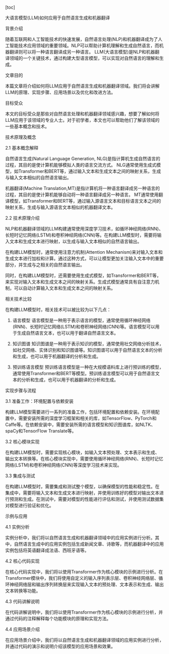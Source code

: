 
[toc]                    
                
                
大语言模型(LLM)如何应用于自然语言生成和机器翻译

背景介绍

随着互联网和人工智能技术的快速发展，自然语言处理(NLP)和机器翻译成为了人工智能技术应用领域的重要领域。NLP可以帮助计算机理解和生成自然语言，而机器翻译则可以将一种语言翻译成另一种语言。 LLM(大语言模型)是NLP和机器翻译领域的一个关键技术，通过构建大型语言模型，可以实现对自然语言的理解和生成。

文章目的

本篇文章将介绍如何将LLM应用于自然语言生成和机器翻译领域。我们将会讲解LLM的原理、实现步骤、应用场景以及优化和改进方法。

目标受众

本文的目标受众是那些对自然语言处理和机器翻译领域感兴趣，想要了解如何将LLM应用于该领域的专业人士。对于初学者，本文也可以帮助他们了解该领域的一些基本概念和技术。

技术原理及概念

2.1 基本概念解释

自然语言生成(Natural Language Generation, NLG)是指计算机生成自然语言的过程，其目的是使计算机能够模拟人类的语言交流方式。 NLG通常使用生成式模型，如Transformer和BERT等，通过输入文本和生成文本之间的映射关系，生成与输入文本相似的自然语言输出。

机器翻译(Machine Translation,MT)是指计算机将一种语言翻译成另一种语言的过程，其目的是使计算机能够自动将一种语言翻译成另一种语言。 MT通常使用翻译模型，如Transformer和BERT等，通过输入源语言文本和目标语言文本之间的映射关系，生成与输入源语言文本相似的机器翻译文本。

2.2 技术原理介绍

NLP和机器翻译领域的LLM构建通常使用深度学习技术，如循环神经网络(RNN)、长短时记忆网络(LSTM)和卷积神经网络(CNN)等。在构建LLM模型时，需要将输入文本和生成文本进行映射，以生成与输入文本相似的自然语言输出。

在构建LLM模型时，通常使用注意力机制(Attention Mechanism)来对输入文本和生成文本进行加权和计算。通过这种方式，可以让模型更加关注输入文本中的重要部分，并生成与之相关的自然语言输出。

同时，在构建LLM模型时，还需要使用生成式模型，如Transformer和BERT等，来实现对输入文本和生成文本之间的映射关系。生成式模型通常具有自注意力机制，可以自动计算输入文本和生成文本之间的映射关系。

相关技术比较

在构建LLM模型时，相关技术可以被比较为以下几点：

1. 语言模型
语言模型是一种用于表示语言的模型，通常使用循环神经网络(RNN)、长短时记忆网络(LSTM)和卷积神经网络(CNN)等。语言模型可以用于生成自然语言文本，也可以用于翻译自然语言文本。

2. 知识图谱
知识图谱是一种用于表示知识的模型，通常使用社交网络分析技术，如社交网络、实体识别和知识图谱等。知识图谱可以用于自然语言文本的分析和生成，也可以用于机器翻译的分析和生成。

3. 预训练语言模型
预训练语言模型是一种在大规模语料库上进行预训练的模型，通常使用Transformer和BERT等模型。预训练语言模型可以用于自然语言文本的分析和生成，也可以用于机器翻译的分析和生成。

实现步骤与流程

3.1 准备工作：环境配置与依赖安装

构建LLM模型需要进行一系列的准备工作，包括环境配置和依赖安装。在环境配置中，需要安装所需的深度学习框架和相关的库，如TensorFlow、PyTorch和Caffe等。在依赖安装中，需要安装所需的语言模型和知识图谱库，如NLTK、spaCy和TensorFlow Translate等。

3.2 核心模块实现

在构建LLM模型时，需要实现核心模块，如输入文本预处理、文本表示和生成、输出文本转换等。在核心模块实现中，需要使用循环神经网络(RNN)、长短时记忆网络(LSTM)和卷积神经网络(CNN)等深度学习技术来实现。

3.3 集成与测试

在构建LLM模型时，需要集成和测试整个模型，以确保模型的性能和稳定性。在集成中，需要将输入文本和生成文本进行映射，并使用训练好的模型对输出文本进行预测和生成。在测试中，需要对模型的性能进行评估和测试，并使用测试数据集对模型进行验证和优化。

示例与应用

4.1 实例分析

实例分析中，我们将以自然语言生成和机器翻译领域中的应用实例进行分析。其中，自然语言生成中的应用实例包括生成新闻文章、诗歌等，而机器翻译中的应用实例包括将英语翻译成法语、西班牙语等。

4.2 核心代码实现

在核心代码实现中，我们将以使用Transformer作为核心模块的示例进行分析。在Transformer模块中，我们将使用自定义的输入序列表示层、卷积神经网络层、循环神经网络层和输出序列转换层来实现输入文本的预处理、文本表示和生成、输出文本转换等功能。

4.3 代码讲解说明

在代码讲解说明中，我们将以使用Transformer作为核心模块的示例进行分析，并通过代码的注释解释每个功能模块的原理和实现方法。

4.4 应用场景介绍

在应用场景介绍中，我们将以自然语言生成和机器翻译领域的应用实例进行分析，并通过代码的演示和说明介绍该模型的应用场景和效果。

